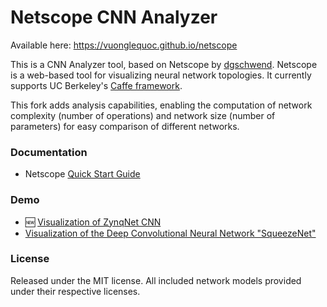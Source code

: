 # Netscope CNN Analyzer

Available here: https://vuonglequoc.github.io/netscope 

This is a CNN Analyzer tool, based on Netscope by [dgschwend](https://github.com/dgschwend).
Netscope is a web-based tool for visualizing neural network topologies. It currently supports UC Berkeley's [Caffe framework](https://github.com/bvlc/caffe).

This fork adds analysis capabilities, enabling the computation of network complexity (number of operations) and network size (number of parameters) for easy comparison of different networks.

### Documentation
- Netscope [Quick Start Guide](https://lelordoftech.github.io/netscope/quickstart.html)

### Demo
- :new: [Visualization of ZynqNet CNN](https://lelordoftech.github.io/netscope/#/preset/zynqnet)
- [Visualization of the Deep Convolutional Neural Network "SqueezeNet"](https://lelordoftech.github.io/netscope/#/preset/squeezenet)

### License

Released under the MIT license.
All included network models provided under their respective licenses.
